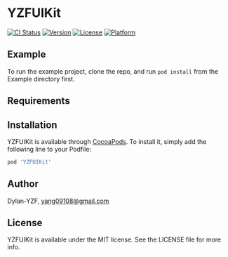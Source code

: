# YZFUIKit

[![CI Status](http://img.shields.io/travis/Dylan-YZF/YZFUIKit.svg?style=flat)](https://travis-ci.org/Dylan-YZF/YZFUIKit)
[![Version](https://img.shields.io/cocoapods/v/YZFUIKit.svg?style=flat)](http://cocoapods.org/pods/YZFUIKit)
[![License](https://img.shields.io/cocoapods/l/YZFUIKit.svg?style=flat)](http://cocoapods.org/pods/YZFUIKit)
[![Platform](https://img.shields.io/cocoapods/p/YZFUIKit.svg?style=flat)](http://cocoapods.org/pods/YZFUIKit)

## Example

To run the example project, clone the repo, and run `pod install` from the Example directory first.

## Requirements

## Installation

YZFUIKit is available through [CocoaPods](http://cocoapods.org). To install
it, simply add the following line to your Podfile:

```ruby
pod 'YZFUIKit'
```

## Author

Dylan-YZF, yang09108@gmail.com

## License

YZFUIKit is available under the MIT license. See the LICENSE file for more info.
